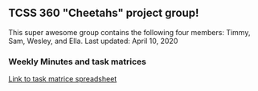 ## TCSS 360 "Cheetahs" project group!

This super awesome group contains the following four members: Timmy, Sam, Wesley, and Ella. 
Last updated: April 10, 2020 

### Weekly Minutes and task matrices


[Link to task matrice spreadsheet](https://docs.google.com/spreadsheets/d/1mNHH7dM14qsG3Y4BOzqaAI3t0bw2Qtn8rAJAhg1m14A/edit?usp=sharing)




